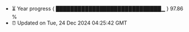 - ⏳ Year progress { █████████████████████████████▁ } 97.86 %
- ⏰ Updated on Tue, 24 Dec 2024 04:25:42 GMT

